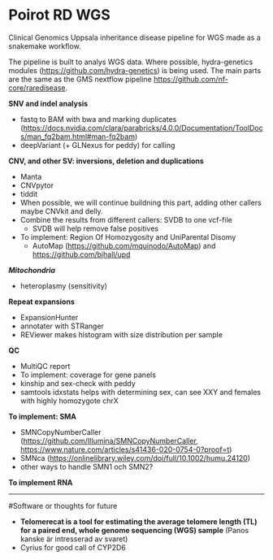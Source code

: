 # Poirot RD WGS
 Clinical Genomics Uppsala inheritance disease pipeline for WGS made as a snakemake workflow.


The pipeline is built to analys WGS data. Where possible, hydra-genetics modules (https://github.com/hydra-genetics) is being used. The main parts are the same as the GMS nextflow pipeline https://github.com/nf-core/raredisease.


**SNV and indel analysis**

- fastq to BAM with bwa and marking duplicates (https://docs.nvidia.com/clara/parabricks/4.0.0/Documentation/ToolDocs/man_fq2bam.html#man-fq2bam)
- deepVariant (+ GLNexus for peddy) for calling


**CNV, and other SV: inversions, deletion and duplications**

- Manta
- CNVpytor
- tiddit
- When possible, we will continue buildning this part, adding other callers maybe CNVkit and delly.
- Combine the results from different callers: SVDB to one vcf-file
  - SVDB will help remove false positives
- To implement: Region Of Homozygosity and UniParental Disomy
  - AutoMap (https://github.com/mquinodo/AutoMap) and https://github.com/bjhall/upd


***Mitochondria***

- heteroplasmy (sensitivity) 

**Repeat expansions**

- ExpansionHunter
- annotater with STRanger
- REViewer makes histogram with size distribution per sample


**QC**

- MultiQC report
- To implement: coverage for gene panels
- kinship and sex-check with peddy
 - samtools idxstats helps with determining sex, can see XXY and females with highly homozygote chrX
 

**To implement: SMA**

- SMNCopyNumberCaller (https://github.com/Illumina/SMNCopyNumberCaller, https://www.nature.com/articles/s41436-020-0754-0?proof=t)
- SMNca (https://onlinelibrary.wiley.com/doi/full/10.1002/humu.24120)
- other ways to handle SMN1 och SMN2?


**To implement RNA**


---

#Software or thoughts for future

- **Telomerecat is a tool for estimating the average telomere length (TL) for a paired end, whole genome sequencing (WGS) sample** (Panos kanske är intresserad av svaret)
- Cyrius for good call of CYP2D6
